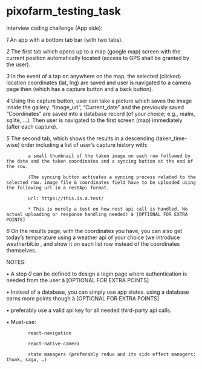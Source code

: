 # pixofarm_testing_task

Interview coding challenge (App side):

_1_ An app with a bottom tab bar (with two tabs).

_2_ The first tab which opens up to a map (google map) screen with the current position automatically located (access to GPS shall be granted by the user).

_3_ In the event of a tap on anywhere on the map, the selected (clicked) location coordinates (lat, lng) are saved and user is navigated to a camera page then (which has a capture button and a back button).

_4_ Using the capture button, user can take a picture which saves the image inside the gallery. “Image_uri”, “Current_date” and the previously saved “Coordinates” are saved into a database record (of your choice; e.g., realm, sqlite, …). Then user is navigated to the first screen (map) immediately (after each capture).

_5_ The second tab, which shows the results in a descending (taken_time-wise) order including a list of user’s capture history with:

            a small thumbnail of the taken image on each row followed by the date and the taken coordinates and a syncing button at the end of the row.

            (The syncing button activates a syncing process related to the selected row. image file & coordinates field have to be uploaded using the following url in a restApi format.

            url: https://this.is.a.test/

            * This is merely a test on how rest api call is handled. No actual uploading or response handling needed) à [OPTIONAL FOR EXTRA POINTS]

_6_ On the results page, with the coordinates you have, you can also get today’s temperature using a weather api of your choice (we introduce weatherbit.io , and show it on each list row instead of the coordinates themselves.

NOTES:

•      A step _0_ can be defined to design a login page where authentication is needed from the user à [OPTIONAL FOR EXTRA POINTS]

•      Instead of a database, you can simply use app states. using a database earns more points though à [OPTIONAL FOR EXTRA POINTS]

•      preferably use a valid api key for all needed third-party api calls.

•      Must-use:

            react-navigation

            react-native-camera

            state managers (preferably redux and its side effect managers: thunk, saga, …)
